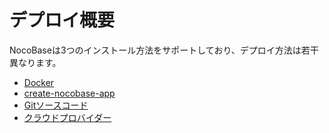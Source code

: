 # デプロイ概要

NocoBaseは3つのインストール方法をサポートしており、デプロイ方法は若干異なります。

- [Docker](./docker-compose.md)
- [create-nocobase-app](./create-nocobase-app.md)
- [Gitソースコード](./git-clone.md)
- [クラウドプロバイダー](./deploy-through-cloud-providers.md)

